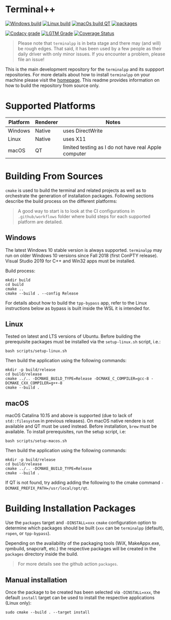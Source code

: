# Terminal++

[![Windows build](https://img.shields.io/github/workflow/status/terminalpp/terminalpp/windows-build?logo=windows&logoColor=white&style=flat-square&label=native%2bqt)](https://github.com/terminalpp/terminalpp/actions?query=workflow%3Awindows-build)
[![Linux build](https://img.shields.io/github/workflow/status/terminalpp/terminalpp/linux-build?logo=linux&logoColor=white&style=flat-square&label=native%2bqt)](https://github.com/terminalpp/terminalpp/actions?query=workflow%3Alinux-build)
[![macOs build QT](https://img.shields.io/github/workflow/status/terminalpp/terminalpp/macos-build?logo=apple&logoColor=white&style=flat-square&label=qt)](https://github.com/terminalpp/terminalpp/actions?query=workflow%3Amacos-build)
[![packages](https://img.shields.io/github/workflow/status/terminalpp/terminalpp/packages?label=packages&logo=buffer&logoColor=white&style=flat-square)](https://github.com/terminalpp/terminalpp/actions?query=workflow%3Apackages)

[![Codacy grade](https://img.shields.io/codacy/grade/fd4f07b095634b9d90bbb9edb11fc12c?logo=codacy&style=flat-square)](https://app.codacy.com/manual/zduka/terminalpp)
[![LGTM Grade](https://img.shields.io/lgtm/grade/cpp/github/terminalpp/terminalpp?logo=LGTM&style=flat-square)](https://lgtm.com/projects/g/terminalpp/terminalpp?mode=list)
[![Coverage Status](https://coveralls.io/repos/github/terminalpp/tpp/badge.svg?branch=master)](https://coveralls.io/github/terminalpp/terminalpp?branch=master)


> Please note that `terminalpp` is in beta stage and there may (and will) be rough edges. That said, it has been used by a few people as their daily driver with only minor issues. If you encounter a problem, please file an issue!

This is the main development repository for the `terminalpp` and its suppport repositories. For more details about how to install `terminalpp` on your machine please visit the [homepage](https://terminalpp.com). This readme provides information on how to build the repository from source only. 

# Supported Platforms

Platform | Renderer | Notes
---------|----------|---------------
Windows  | Native   | uses DirectWrite
Linux    | Native   | uses X11
macOS    | QT       | limited testing as I do not have real Apple computer

# Building From Sources

`cmake` is used to build the terminal and related projects as well as to orchestrate the generation of installation packages. Following sections describe the build process on the different platforms:

> A good way to start is to look at the CI configurations in `.github/workflows` folder where build steps for each supported platform are detailed. 

## Windows 

The latest Windows 10 stable version is always supported. `terminalpp` may run on older Windows 10 versions since Fall 2018 (first ConPTY release). Visual Studio 2019 for C++ and Win32 apps must be installed. 

Build process:

    mkdir build
    cd build
    cmake ..
    cmake --build . --config Release 

For details about how to build the `tpp-bypass` app, refer to the Linux instructions below as bypass is built inside the WSL it is intended for.

## Linux

Tested on latest and LTS versions of Ubuntu. Before building the prerequisite packages must be installed via the `setup-linux.sh` script, i.e.:

    bash scripts/setup-linux.sh

Then build the application using the following commands:

    mkdir -p build/release
    cd build/release
    cmake ../.. -DCMAKE_BUILD_TYPE=Release -DCMAKE_C_COMPILER=gcc-8 -DCMAKE_CXX_COMPILER=g++-8
    cmake --build .

## macOS

macOS Catalina 10.15 and above is supported (due to lack of `std::filesystem` in previous releases). On macOS native rendere is not available and QT must be used instead. Before installation, `brew` must be available. To install prerequisites, run the setup script, i.e: 

    bash scripts/setup-macos.sh

Then build the application using the following commands:

    mkdir -p build/release
    cd build/release
    cmake ../.. -DCMAKE_BUILD_TYPE=Release
    cmake --build . 

If QT is not found, try adding adding the following to the cmake command `-DCMAKE_PREFIX_PATH=/usr/local/opt/qt`.

# Building Installation Packages

Use the `packages` target and `-DINSTALL=xxx` `cmake` configuration option to determine which packages should be built (`xxx` can be `terminalpp` (default), `ropen`, or `tpp-bypass`). 

Depending on the availability of the packaging tools (WiX, MakeAppx.exe, rpmbuild, snapcraft, etc.) the respective packages will be created in the `packages` directory inside the build. 

> For more details see the github action `packages`.

## Manual installation

Once the package to be created has been selected via `-DINSTALL=xxx`, the default `install` target can be used to install the respective applications (Linux only):

    sudo cmake --build . --target install



